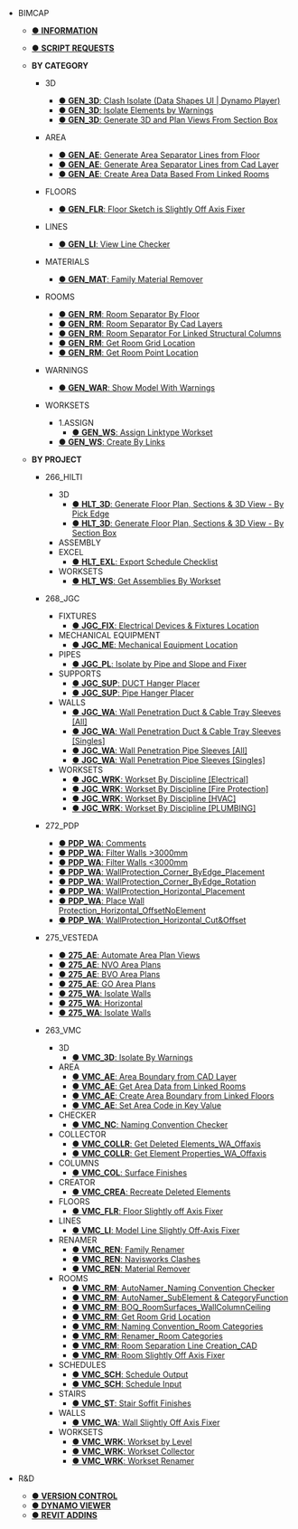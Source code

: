 - BIMCAP

    - [● **INFORMATION**](/README.md)
    - [● **SCRIPT REQUESTS**](./_home/SCRIPT%20REQUESTS.md)

    - **BY CATEGORY**
        - 3D
            - [● **GEN_3D**: Clash Isolate (Data Shapes UI | Dynamo Player)](/_scripts/_general/3D/GEN_3D_ClashIsolate.md)
            - [● **GEN_3D**: Isolate Elements by Warnings](/_scripts/_general/3D/GEN_3D_IsolateByWarnings.md)
            - [● **GEN_3D**: Generate 3D and Plan Views From Section Box](/_scripts/_general/3D/GEN_3D_GenerateSectionBox.md)
        - AREA
            - [● **GEN_AE**: Generate Area Separator Lines from Floor](/_scripts/_general/AREA/GEN_AE_AreaSepLinefromFloor.md)
            - [● **GEN_AE**: Generate Area Separator Lines from Cad Layer](/_scripts/_general/AREA/GEN_AE_AreaBoundary_fromCADLayer.md)
            - [● **GEN_AE**: Create Area Data Based From Linked Rooms](/_scripts/_general/AREA/GEN_AE_GetAreaData_fromLinkedRooms.md)
        - FLOORS
            - [● **GEN_FLR**: Floor Sketch is Slightly Off Axis Fixer](_scripts/_general/FLOOR/GEN_FLR_SightlyoffAxisFixer.md)
        - LINES
            - [● **GEN_LI**: View Line Checker](/_scripts/_general/LINES/GEN_LI_ViewLine.md)
        - MATERIALS
            - [● **GEN_MAT**: Family Material Remover](/_scripts/_general/MATERIALS/GEN_MAT_RemoveMaterialByFamilyType.md)
        - ROOMS
            - [● **GEN_RM**: Room Separator By Floor](/_scripts/_general/ROOMS/GEN_RM_RoomSeparator_ByFloor.md)
            - [● **GEN_RM**: Room Separator By Cad Layers](/_scripts/_general/ROOMS/GEN_RM_RoomBoundary_fromCADLayer.md)
            - [● **GEN_RM**: Room Separator For Linked Structural Columns](/_scripts/_general/ROOMS/GEN_RM_RmSepLineForStrCol_Linked.md)
            - [● **GEN_RM**: Get Room Grid Location](/_scripts/_general/ROOMS/GEN_RM_GetRoomGridLocation.md)           
            - [● **GEN_RM**: Get Room Point Location](/_scripts/_general/ROOMS/GEN_RM_GetRoomPointLocation.md)

        - WARNINGS
            - [● **GEN_WAR**: Show Model With Warnings](/_scripts/_general/WARNINGS/GEN_WAR_ModelWarnings.md)
        - WORKSETS
            - 1.ASSIGN
                - [● **GEN_WS**: Assign Linktype Workset](/_scripts/_general/WORKSETS/1_ASSIGN/GEN_WS_AssignLinktypeWorkset.md)
            - [● **GEN_WS**: Create By Links](/_scripts/_general/WORKSETS/GEN_WS_CreateByLinks.md)
    - **BY PROJECT**

        - 266_HILTI
            - 3D
                - [● **HLT_3D**: Generate Floor Plan, Sections & 3D View - By Pick Edge](/_scripts/_project/266_HLT/3D/HLT_3D_GenerateFPSEC_PickEdge.md)
                - [● **HLT_3D**: Generate Floor Plan, Sections & 3D View - By Section Box](/_scripts/_project/266_HLT/3D/HLT_3D_GenerateFPSEC_SectionBox.md)
            - ASSEMBLY
            - EXCEL
                - [● **HLT_EXL**: Export Schedule Checklist](/_scripts/_project/266_HLT/EXCEL/HLT_3D_ExportScheduleChecklist.md)
            - WORKSETS
                - [● **HLT_WS**: Get Assemblies By Workset](/_scripts/_project/266_HLT/WORKSETS/HLT_WS_AssemblyByWorkset.md)

        - 268_JGC
            - FIXTURES
                - [● **JGC_FIX**: Electrical Devices & Fixtures Location](/_scripts/_project/268_JGC/FIXTURES/JGC_FIX_ElectricalDevices%26Fixtures_Location.md)
            - MECHANICAL EQUIPMENT
                - [● **JGC_ME**: Mechanical Equipment Location](/_scripts/_project/268_JGC/MECHANICAL%20EQUIPMENT/JGC_ME_MechanicalEquipment_Location.md)
            - PIPES
                - [● **JGC_PL**: Isolate by Pipe and Slope and Fixer](/_scripts/_project/268_JGC/PIPES/JGC_PL_IsolateByPipeSlopeANDFixer.md)
            - SUPPORTS
                 - [● **JGC_SUP**: DUCT Hanger Placer](/_scripts/_project/268_JGC/SUPPORTS/JGC_SUP_DUCTHangerPlacer.md)
                 - [● **JGC_SUP**: Pipe Hanger Placer](/_scripts/_project/268_JGC/SUPPORTS/JGC_SUP_PipeHangerPlacer.md)
            - WALLS
                - [● **JGC_WA**: Wall Penetration Duct & Cable Tray Sleeves [All]](/_scripts/_project/268_JGC/WALLS/JGC_WA_Penetration_Duct%26CableTraySleeves_ALL.md)
                - [● **JGC_WA**: Wall Penetration Duct & Cable Tray Sleeves [Singles]](/_scripts/_project/268_JGC/WALLS/JGC_WA_Penetration_Duct%26CableTraySleeves_SINGLES.md)
                - [● **JGC_WA**: Wall Penetration Pipe Sleeves [All]](/_scripts/_project/268_JGC/WALLS/JGC_WA_Penetration_PipeSleeves_ALL.md)
                - [● **JGC_WA**: Wall Penetration Pipe Sleeves [Singles]](/_scripts/_project/268_JGC/WALLS/JGC_WA_Penetration_PipeSleeves_SINGLES.md)
            - WORKSETS
                - [● **JGC_WRK**: Workset By Discipline [Electrical]](/_scripts/_project/268_JGC/WORKSET/JGC_WRK_WorksetByDiscipline%5BJGC-ELECTRICAL%5D.md)
                - [● **JGC_WRK**: Workset By Discipline [Fire Protection]](/_scripts/_project/268_JGC/WORKSET/JGC_WRK_WorksetByDiscipline%5BJGC-FIRE%20PROTECTION%5D.md)
                - [● **JGC_WRK**: Workset By Discipline [HVAC]](/_scripts/_project/268_JGC/WORKSET/JGC_WRK_WorksetByDiscipline%5BJGC-HVAC%5D.md)
                - [● **JGC_WRK**: Workset By Discipline [PLUMBING]](/_scripts/_project/268_JGC/WORKSET/JGC_WRK_WorksetByDiscipline%5BJGC-PLUMBING%5D.md)

        - 272_PDP
            - [● **PDP_WA**: Comments](/_scripts/_project/272_PDP/WALLS/PDP_WA_Comments.md)
            - [● **PDP_WA**: Filter Walls >3000mm](/_scripts/_project/272_PDP/WALLS/PDP_WA_Above.md)
            - [● **PDP_WA**: Filter Walls <3000mm](/_scripts/_project/272_PDP/WALLS/PDP_WA_Below.md)
            - [● **PDP_WA**: WallProtection_Corner_ByEdge_Placement](/_scripts/_project/272_PDP/WALLS/PDP_WA_WallProtection_Corner_ByEdge_Placement.md)
            - [● **PDP_WA**: WallProtection_Corner_ByEdge_Rotation](/_scripts/_project/272_PDP/WALLS/PDP_WA_WallProtection_Corner_ByEdge_Rotation.md)
            - [● **PDP_WA**: WallProtection_Horizontal_Placement](/_scripts/_project/272_PDP/WALLS/PDP_WA_WallProtection_Hor_Placement.md)
            - [● **PDP_WA**: Place Wall Protection_Horizontal_OffsetNoElement](/_scripts/_project/272_PDP/WALLS/PDP_WA_PlaceWallProtection_Hor_OffsetNoElement.md)
            - [● **PDP_WA**: WallProtection_Horizontal_Cut&Offset](/_scripts/_project/272_PDP/WALLS/PDP_WA_WallProtection_Horizontal_Cut%20%26%20Offset.md)

        - 275_VESTEDA
            - [● **275_AE**: Automate Area Plan Views](/_scripts/_project/275_VESTEDA/AREA/AE_AUTOMATE%20AREA%20PLAN%20VIEWS.md)
            - [● **275_AE**: NVO Area Plans](/_scripts/_project/275_VESTEDA/AREA/AE_NVO.md)
            - [● **275_AE**: BVO Area Plans](/_scripts/_project/275_VESTEDA/AREA/AE_BVO.md)
            - [● **275_AE**: GO Area Plans](/_scripts/_project/275_VESTEDA/AREA/AE_GO.md)
            - [● **275_WA**: Isolate Walls](/_scripts/_project/275_VESTEDA/WALLS/275_WA_IsolateWalls.md)
            - [● **275_WA**: Horizontal](/_scripts/_project/275_VESTEDA/WALLS/275_WA_IsolateWalls.md)
            - [● **275_WA**: Isolate Walls](/_scripts/_project/275_VESTEDA/WALLS/275_WA_IsolateWalls.md)

        - 263_VMC
            - 3D
                - [● **VMC_3D**: Isolate By Warnings](/_scripts/_project/263_VMC/3D/VMC_3D_IsolateByWarnings.md)
            - AREA
                - [● **VMC_AE**: Area Boundary from CAD Layer](/_scripts/_project/263_VMC/AREA/VMC_AE_Areaboundary_fromCADLayer.md)
                - [● **VMC_AE**: Get Area Data from Linked Rooms](/_scripts/_project/263_VMC/AREA/VMC_AE_GetAreaData_fromLinkedRooms.md)
                - [● **VMC_AE**: Create Area Boundary from Linked Floors](/_scripts/_project/263_VMC/AREA/VMC_AE_CreateAreaboundary_fromLinkedFloors.md)
                - [● **VMC_AE**: Set Area Code in Key Value](/_scripts/_project/263_VMC/AREA/VMC_AE_SetAreaCode_inKeyValue.md)
            - CHECKER
                - [● **VMC_NC**: Naming Convention Checker](/_scripts/_project/263_VMC/CHECKER/VMC_NamingConventionChecker.md)
            - COLLECTOR
                - [● **VMC_COLLR**: Get Deleted Elements_WA_Offaxis](/_scripts/_project/263_VMC/COLLECTOR/VMC_COLLR_GetDeletedElements_WA_OffAxis.md)
                - [● **VMC_COLLR**: Get Element Properties_WA_Offaxis](/_scripts/_project/263_VMC/COLLECTOR/VMC_COLLR_GetElementProperties_WA_OffAxis.md)
            - COLUMNS
                - [● **VMC_COL**: Surface Finishes](/_scripts/_project/263_VMC/COLUMNS/VMC_COL_SurfaceFinishes.md)
            - CREATOR
                - [● **VMC_CREA**: Recreate Deleted Elements](/_scripts/_project/263_VMC/CREATOR/VMC_CREA_RecreateDeletedElements.md)
            - FLOORS
                - [● **VMC_FLR**: Floor Slightly off Axis Fixer](/_scripts/_project/263_VMC/FLOORS/VMC_FLR_SightlyoffAxisFixer.md)
            - LINES
                - [● **VMC_LI**: Model Line Slightly Off-Axis Fixer](/_scripts/_project/263_VMC/LINES/VMC_LI_ModelLineSlightlyOffAxisFixer.md)
            - RENAMER
                - [● **VMC_REN**: Family Renamer](/_scripts/_project/263_VMC/RENAMER/VMC_REN_FamilyRenamer.md)
                - [● **VMC_REN**: Navisworks Clashes](/_scripts/_project/263_VMC/RENAMER/VMC_REN_NavisworksClashes.md)
                - [● **VMC_REN**: Material Remover](/_scripts/_project/263_VMC/RENAMER/VMC_REN_MaterialRemover.md)
            - ROOMS
                - [● **VMC_RM**: AutoNamer_Naming Convention Checker](/_scripts/_project/263_VMC/ROOMS/VMC_RM_AutoNamer_NamingConventionChecker.md)
                - [● **VMC_RM**: AutoNamer_SubElement & CategoryFunction](/_scripts/_project/263_VMC/ROOMS/VMC_RM_AutoNamer_SubElement%20%26%20CategoryFunction.md)
                - [● **VMC_RM**: BOQ_RoomSurfaces_WallColumnCeiling](/_scripts/_project/263_VMC/ROOMS/VMC_RM_BOQ_RoomSurfaces_WallColumnCeiling.md)
                - [● **VMC_RM**: Get Room Grid Location](/_scripts/_project/263_VMC/ROOMS/VMC_RM_GetRoomGridLocation.md)
                - [● **VMC_RM**: Naming Convention_Room Categories](/_scripts/_project/263_VMC/ROOMS/VMC_RM_NC_RoomCategories.md)
                - [● **VMC_RM**: Renamer_Room Categories](/_scripts/_project/263_VMC/ROOMS/VMC_RM_REN_RoomCategories.md)
                - [● **VMC_RM**: Room Separation Line Creation_CAD](/_scripts/_project/263_VMC/ROOMS/VMC_RM_SeparationLineCreation_CAD.md)
                - [● **VMC_RM**: Room Slightly Off Axis Fixer](/_scripts/_project/263_VMC/ROOMS/VMC_RM_SighlyoffAxisFixer.md)
            - SCHEDULES
                - [● **VMC_SCH**: Schedule Output](/_scripts/_project/263_VMC/SCHEDULES/VMC_SCH_ScheduleOutput.md)
                - [● **VMC_SCH**: Schedule Input](/_scripts/_project/263_VMC/SCHEDULES/VMC_SCH_ScheduleInput.md)
            - STAIRS
                - [● **VMC_ST**: Stair Soffit Finishes](/_scripts/_project/263_VMC/STAIRS/VMC_ST_SoffitFinishes.md)
            - WALLS
                - [● **VMC_WA**: Wall Slightly Off Axis Fixer](/_scripts/_project/263_VMC/WALLS/VMC_WA_SighlyoffAxisFixer.md)
            - WORKSETS
                - [● **VMC_WRK**: Workset by Level](/_scripts/_project/263_VMC/WORKSETS/VMC_WRK_WorksetByLevel.md)
                - [● **VMC_WRK**: Workset Collector](/_scripts/_project/263_VMC/WORKSETS/VMC_WRK_WorksetCollector.md)
                - [● **VMC_WRK**: Workset Renamer](/_scripts/_project/263_VMC/WORKSETS/VMC_WRK_WorksetRenamer.md)

- R&D
    - [● **VERSION CONTROL**](/_home/VERSIONCONTROL.md)
    - [● **DYNAMO VIEWER**](/_home/DYNAMOVIEWER.md)
    - [● **REVIT ADDINS**](/_home/REVITADDINS.md)



